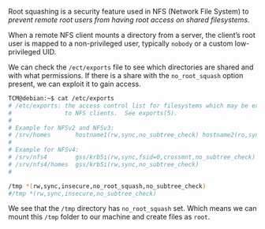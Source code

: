
Root squashing is a security feature used in NFS (Network File System) to *prevent remote root users from having root access on shared filesystems*.

When a remote NFS client mounts a directory from a server, the client’s root user is mapped to a non-privileged user, typically `nobody` or a custom low-privileged UID.

We can check the `/ect/exports` file to see which directories are shared and with what permissions. If there is a share with the `no_root_squash` option present, we can exploit it to gain access.

```bash
TCM@debian:~$ cat /etc/exports 
# /etc/exports: the access control list for filesystems which may be exported
#               to NFS clients.  See exports(5).
#
# Example for NFSv2 and NFSv3:
# /srv/homes       hostname1(rw,sync,no_subtree_check) hostname2(ro,sync,no_subtree_check)
#
# Example for NFSv4:
# /srv/nfs4        gss/krb5i(rw,sync,fsid=0,crossmnt,no_subtree_check)
# /srv/nfs4/homes  gss/krb5i(rw,sync,no_subtree_check)
#

/tmp *(rw,sync,insecure,no_root_squash,no_subtree_check)
#/tmp *(rw,sync,insecure,no_subtree_check)   
```

We see that the `/tmp` directory has `no_root_squash` set. Which means we can mount this `/tmp` folder to our machine and create files as `root`.